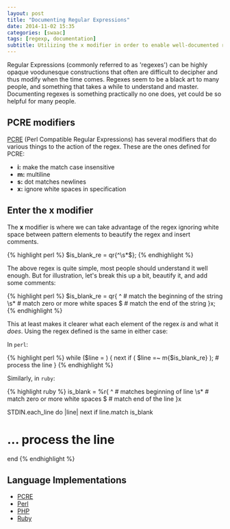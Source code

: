 ```yaml
---
layout: post
title: "Documenting Regular Expressions"
date: 2014-11-02 15:35
categories: [swaac]
tags: [regexp, documentation]
subtitle: Utilizing the x modifier in order to enable well-documented regular expressions
---
```

Regular Expressions (commonly referred to as 'regexes') can be highly opaque voodunesque constructions that often are difficult to decipher and thus modify when the time comes. Regexes seem to be a black art to many people, and something that takes a while to understand and master. Documenting regexes is something practically no one does, yet could be so helpful for many people.

## PCRE modifiers

[PCRE](http://pcre.org) (Perl Compatible Regular Expressions) has several modifiers that do various things to the action of the regex. These are the ones defined for PCRE:

* **i:** make the match case insensitive
* **m:** multiline
* **s:** dot matches newlines
* **x:** ignore white spaces in specification

## Enter the **x** modifier

The **x** modifier is where we can take advantage of the regex ignoring white space between pattern elements to beautify the regex and insert comments.

{% highlight perl %}
$is_blank_re = qr{^\s*$};
{% endhighlight %}

The above regex is quite simple, most people should understand it well enough. But for illustration, let's break this up a bit, beautify it, and add some comments:

{% highlight perl %}
$is_blank_re =
    qr{
       ^                    # match the beginning of the string
       \s*                  # match zero or more white spaces
       $                    # match the end of the string
      }x;
{% endhighlight %}

This at least makes it clearer what each element of the regex *is* and what it *does*. Using the regex defined is the same in either case:

In `perl`:

{% highlight perl %}
while ($line = <STDIN>) {
    next if ( $line =~ m{$is_blank_re} );
    # process the line
}
{% endhighlight %}

Similarly, in `ruby`:

{% highlight ruby %}
is_blank = %r{
  ^       # matches beginning of line
  \s*     # match zero or more white spaces
  $       # match end of the line
}x

STDIN.each_line do |line|
  next if line.match is_blank
  # ... process the line
end
{% endhighlight %}

## Language Implementations

* [PCRE](http://pcre.org)
* [Perl](http://perldoc.perl.org/perlre.html)
* [PHP](http://us3.php.net/manual/en/reference.pcre.pattern.modifiers.php)
* [Ruby](http://ruby-doc.org/core-2.1.4/Regexp.html#class-Regexp-label-Options)

